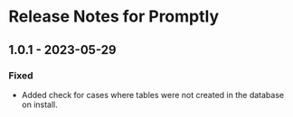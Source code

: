 # Release Notes for Promptly

## 1.0.1 - 2023-05-29
### Fixed
- Added check for cases where tables were not created in the database on install.
